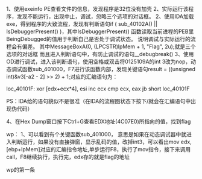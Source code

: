 1、使用exeinfo PE查看文件的信息，发现程序是32位没有加壳
2、实际运行该程序，发现不能运行，出现中止，调试，忽略三个选项的对话框。
2、使用IDA加载exe，得到程序的大致流程，发现有判断语句if ( sub_40102A() || IsDebuggerPresent() )，其中IsDebuggerPresent() 函数读取当前进程的PEB里BeingDebugged的值用于判断自己是否处于调试状态。
说明调试与实际运行的流程会有偏差。
其中MessageBoxA(0, (LPCSTR)lpMem + 1, "Flag", 2u);就是三个选项的对话框
而且进入判断语句中，有防止调试的语句__debugbreak()
3、使用OD进行调试，进入该判断语句，使用空格或双击将0125109A的int 3改为nop，动态调试函数sub_401000，F7进行该函数内部，发现关键语句result = ((unsigned int)&v3[-a2 - 2] >> 2) + 1;对应的汇编语句为：

loc_40101F:
xor     [edx+ecx*4], esi
inc     ecx
cmp     ecx, eax
jb      short loc_40101F

PS：IDA给的语句貌似不是很准（在IDA的流程图状态下按下/就会在汇编语句中出现伪代码）

4、在Hex Dump窗口按下Ctrl+G查看EDX地址(4C07E0)所指向的值，找到flag


wp：
1、可以看到有个关键函数sub_401000， 意思是如果在动态调试器中就进入判断运行，如果没有直接弹窗，显示乱码的值，改掉int3，可以看出mov edx,[ebp+lpMem]对应的汇编指令地址,单步运行F8，执行了mov指令，接下来调用call，F8继续执行，执行完，edx存的就是flag的地址

wp的第一条